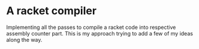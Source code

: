 # A racket compiler
Implementing all the passes to compile a racket code into respective assembly counter part. This is my approach trying to add a few of my ideas along the way.
